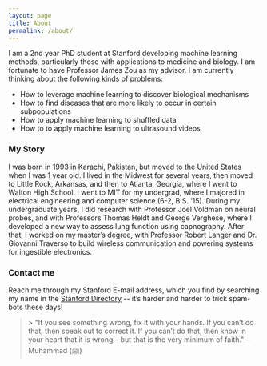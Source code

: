 ```yaml
---
layout: page
title: About
permalink: /about/
---
```


I am a 2nd year PhD student at Stanford developing machine learning methods, particularly those with applications to medicine and biology. I am fortunate to have Professor James Zou as my advisor. I am currently thinking about the following kinds of problems:

* How to leverage machine learning to discover biological mechanisms
* How to find diseases that are more likely to occur in certain subpopulations
* How to apply machine learning to shuffled data
* How to to apply machine learning to ultrasound videos

### My Story

I was born in 1993 in Karachi, Pakistan, but moved to the United States when I was 1 year old. I lived in the Midwest for several years, then moved to Little Rock, Arkansas, and then to Atlanta, Georgia, where I went to Walton High School. I went to MIT for my undergrad, where I majored in electrical engineering and computer science (6-2, B.S. ’15). During my undergraduate years, I did research with Professor Joel Voldman on neural probes, and with Professors Thomas Heldt and George Verghese, where I developed a new way to assess lung function using capnography. After that, I worked on my master’s degree, with Professor Robert Langer and Dr. Giovanni Traverso to build wireless communication and powering systems for ingestible electronics.

### Contact me

Reach me through my Stanford E-mail address, which you find by searching my name in the [Stanford Directory](https://stanfordwho.stanford.edu/SWApp/) -- it’s harder and harder to trick spam-bots these days!


<blockquote>
> "If you see something wrong, fix it with your hands. If you can’t do that, then speak out to correct it. If you can’t do that, then know in your heart that it is wrong – but that is the very minimum of faith." – Muhammad (ﷺ)
</blockquote>